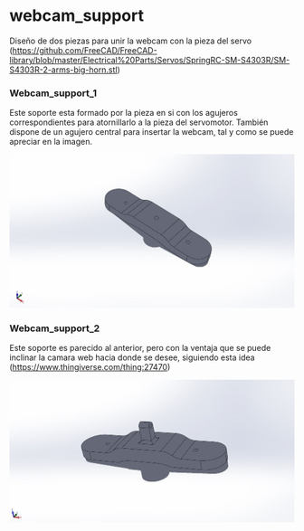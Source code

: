 # webcam_support
Diseño de dos piezas para unir la webcam con la pieza del servo 
(https://github.com/FreeCAD/FreeCAD-library/blob/master/Electrical%20Parts/Servos/SpringRC-SM-S4303R/SM-S4303R-2-arms-big-horn.stl)


  ### Webcam_support_1
  
Este soporte esta formado por la pieza en si con los agujeros correspondientes para atornillarlo a la pieza del servomotor. También dispone de un agujero central para insertar la webcam, tal y como se puede apreciar en la imagen.

![alt text](https://github.com/carlatorner/webcam_support/blob/master/images/webcam_support_1.JPG)


  ### Webcam_support_2

Este soporte es parecido al anterior, pero con la ventaja que se puede inclinar la camara web hacia donde se desee, siguiendo esta idea (https://www.thingiverse.com/thing:27470)

![alt text](https://github.com/carlatorner/webcam_support/blob/master/images/webcam_support_2.JPG)
